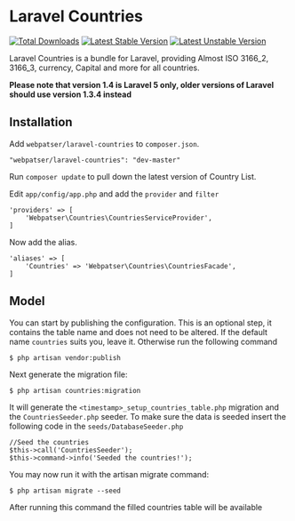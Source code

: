 # Laravel Countries

[![Total Downloads](https://poser.pugx.org/webpatser/laravel-countries/downloads.svg)](https://packagist.org/packages/webpatser/laravel-countries)
[![Latest Stable Version](https://poser.pugx.org/webpatser/laravel-countries/v/stable.svg)](https://packagist.org/packages/webpatser/laravel-countries)
[![Latest Unstable Version](https://poser.pugx.org/webpatser/laravel-countries/v/unstable.svg)](https://packagist.org/packages/webpatser/laravel-countries)

Laravel Countries is a bundle for Laravel, providing Almost ISO 3166_2, 3166_3, currency, Capital and more for all countries.

**Please note that version 1.4 is Laravel 5 only, older versions of Laravel should use version 1.3.4 instead**

## Installation

Add `webpatser/laravel-countries` to `composer.json`.

    "webpatser/laravel-countries": "dev-master"
    
Run `composer update` to pull down the latest version of Country List.

Edit `app/config/app.php` and add the `provider` and `filter`

    'providers' => [
        'Webpatser\Countries\CountriesServiceProvider',
    ]

Now add the alias.

    'aliases' => [
        'Countries' => 'Webpatser\Countries\CountriesFacade',
    ]
    

## Model

You can start by publishing the configuration. This is an optional step, it contains the table name and does not need to be altered. If the default name `countries` suits you, leave it. Otherwise run the following command

    $ php artisan vendor:publish

Next generate the migration file:

    $ php artisan countries:migration
    
It will generate the `<timestamp>_setup_countries_table.php` migration and the `CountriesSeeder.php` seeder. To make sure the data is seeded insert the following code in the `seeds/DatabaseSeeder.php`

    //Seed the countries
    $this->call('CountriesSeeder');
    $this->command->info('Seeded the countries!'); 

You may now run it with the artisan migrate command:

    $ php artisan migrate --seed
    
After running this command the filled countries table will be available